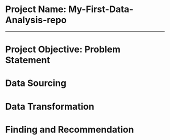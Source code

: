 # Project Name: My-First-Data-Analysis-repo

----
# Project Objective: Problem Statement

# Data Sourcing


# Data Transformation


# Finding and Recommendation
